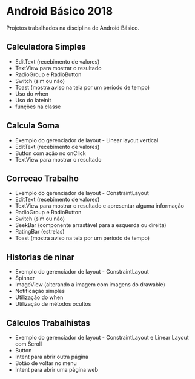 # Android Básico 2018
Projetos trabalhados na disciplina de Android Básico.

## Calculadora Simples
 - EditText (recebimento de valores)
 - TextView para mostrar o resultado
 - RadioGroup  e RadioButton
 - Switch (sim ou não)
 - Toast (mostra aviso na tela por um período de tempo)
 - Uso do when
 - Uso do lateinit
 - funções na classe

## Calcula Soma
 - Exemplo do gerenciador de layout - Linear layout vertical
 - EditText (recebimento de valores)
 - Button com ação no onClick
 - TextView para mostrar o resultado

## Correcao Trabalho
 - Exemplo do gerenciador de layout - ConstraintLayout
 - EditText (recebimento de valores)
 - TextView para mostrar o resultado e apresentar alguma informação
 - RadioGroup  e RadioButton
 - Switch (sim ou não)
 - SeekBar (componente arrastável para a esquerda ou direita)
 - RatingBar (estrelas)
 - Toast (mostra aviso na tela por um período de tempo)

## Historias de ninar
 - Exemplo do gerenciador de layout - ConstraintLayout
 - Spinner
 - ImageView (alterando a imagem com imagens do drawable)
 - Notificação simples
 - Utilização do when
 - Utilização de métodos ocultos

## Cálculos Trabalhistas
 - Exemplo do gerenciador de layout - ConstraintLayout e Linear Layout com Scroll
 - Button
 - Intent para abrir outra página
 - Botão de voltar no menu
 - Intent para abrir uma página web
